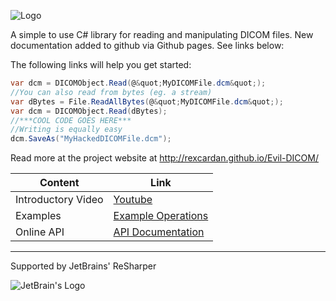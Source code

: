 ![Logo]("https://github.com/rexcardan/Evil-DICOM/blob/gh-pages/images/evilDicomLogo.png")

A simple to use C# library for reading and manipulating DICOM files. 
New documentation added to github via Github pages. See links below:

The following links will help you get started:

```cs
var dcm = DICOMObject.Read(@&quot;MyDICOMFile.dcm&quot;);
//You can also read from bytes (eg. a stream)
var dBytes = File.ReadAllBytes(@&quot;MyDICOMFile.dcm&quot;);
var dcm = DICOMObject.Read(dBytes);
//***COOL CODE GOES HERE***
//Writing is equally easy
dcm.SaveAs("MyHackedDICOMFile.dcm");
```

Read more at the project website at 
http://rexcardan.github.io/Evil-DICOM/

| Content | Link |
------------- | -------------
|	Introductory Video | [Youtube](https://www.youtube.com/watch?v=rmYpxxqQ90s) |
|	Examples | [Example Operations](http://rexcardan.github.io/Evil-DICOM/articles/operations.html) |
|	Online API | [API Documentation](http://rexcardan.github.io/Evil-DICOM/api/index.html) |

***

Supported by JetBrains' ReSharper

![JetBrain's Logo](https://h9jd9q.dm2304.livefilestore.com/y4m0Q1iIXt3uj4zsf5dnlHI4HkdM4wH7JP2G7YCXNLBb6t59byWqX17LvJbJMs1E0PRvabL8ac_aMalS2yiX3pWvDBh-ue-NgmjliEMrPCBIEZ_0HEuMLhNXWKD3TFnhuJ6vglTOksYSo-GjFTnmNmoyNh9m4xxi8myABrlmN57XoMutalXWtRV4hdaay3sJZFXfMO5sVsCsvjXb-fYWS-fxw?width=128&height=138&cropmode=none)
